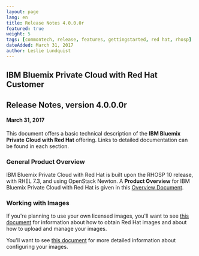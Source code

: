 ```yaml
---
layout: page
lang: en
title: Release Notes 4.0.0.0r
featured: true
weight: 5
tags: [commontech, release, features, gettingstarted, red hat, rhosp]
dateAdded: March 31, 2017
author: Leslie Lundquist
---
```


## IBM Bluemix Private Cloud with Red Hat Customer
## Release Notes, version 4.0.0.0r

#### March 31, 2017

This document offers a basic technical description of the **IBM Bluemix Private Cloud with Red Hat** offering. Links to detailed documentation can be found in each section.

### General Product Overview

IBM Bluemix Private Cloud with Red Hat is built upon the RHOSP 10 release, with RHEL 7.3, and using OpenStack Newton. A **Product Overview** for IBM Bluemix Private Cloud with Red Hat is given in this [Overview Document](http://ibm-blue-box-help.github.io/help-documentation/gettingstarted/commontech/RHOSP_Product_Overview/).

### Working with Images

If you're planning to use your own licensed images, you'll want to see [this document](http://ibm-blue-box-help.github.io/help-documentation/gettingstarted/userguides/Cloud_Images_Provided_RHOSP/) for information about how to obtain Red Hat images and about how to upload and manage your images.

You'll want to see [this document](http://ibm-blue-box-help.github.io/help-documentation/glance/RHOSP_Image_Configuration_Parameters/) for more detailed information about configuring your images.
